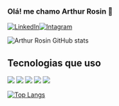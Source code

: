 

### Olá! me chamo Arthur Rosin :vulcan_salute:

[![LinkedIn](https://img.shields.io/badge/LinkedIn-0077B5?style=for-the-badge&logo=linkedin&logoColor=white)](https://www.linkedin.com/in/arthur-rio-verde-melo-rosin-a9929b224/)[![Intagram](https://img.shields.io/badge/Instagram-E4405F?style=for-the-badge&logo=instagram&logoColor=white)](https://www.instagram.com/tuto_rosin/)

![Arthur Rosin GitHub stats](https://github-readme-stats.vercel.app/api?username=ArthurRosin&show_icons=true&theme=tokyonight)

## Tecnologias que uso

<div>
    <img src="https://img.shields.io/badge/Python-14354C?style=for-the-badge&logo=python&logoColor=white" />
    <img src="https://img.shields.io/badge/HTML5-E34F26?style=for-the-badge&logo=html5&logoColor=white" />
    <img src="https://img.shields.io/badge/CSS3-1572B6?style=for-the-badge&logo=css3&logoColor=white" />
    <img src="https://img.shields.io/badge/CSS3-1572B6?style=for-the-badge&logo=css3&logoColor=white" />
    <img src="https://img.shields.io/badge/JavaScript-F7DF1E?style=for-the-badge&logo=javascript&logoColor=black" />
</div>





[![Top Langs](https://github-readme-stats.vercel.app/api/top-langs/?username=ArthurRosin&layout=compact)](https://github.com/ArthurRosin)

